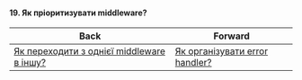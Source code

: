 #### 19. Як пріоритизувати middleware?



| Back | Forward |
|---|---|
| [Як переходити з однієї middleware в іншу?](/ua/junior/expressjs/how-do-i-pass-data-between-middlewares.md)  | [Як організувати error handler?](/ua/junior/expressjs/how-to-organize-an-error-handler.md) |